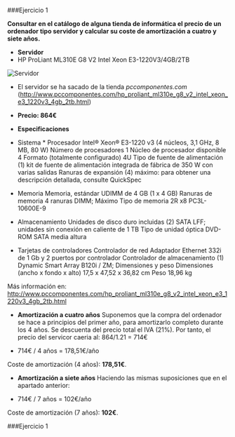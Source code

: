 ###Ejercicio 1

**Consultar en el catálogo de alguna tienda de informática el precio de un ordenador tipo servidor y calcular su coste de amortización a cuatro y siete años.**

* **Servidor**
* HP ProLiant ML310E G8 V2 Intel Xeon E3-1220V3/4GB/2TB


![Servidor](http://fotos.pccomponentes.com/ordenadores_sobremesa/servidores/hp_proliant_ml310e_g8_v2_intel_xeon_e3_1220v3_4gb_2tb.jpg)
* El servidor se ha sacado de la tienda *pccomponentes.com* (http://www.pccomponentes.com/hp_proliant_ml310e_g8_v2_intel_xeon_e3_1220v3_4gb_2tb.html)

* **Precio: 864€**


* **Especificaciones**

* Sistema *
Procesador Intel® Xeon® E3-1220 v3 (4 núcleos, 3,1 GHz, 8 MB, 80 W)
Número de procesadores 1
Núcleo de procesador disponible 4
Formato (totalmente configurado) 4U
Tipo de fuente de alimentación (1) kit de fuente de alimentación integrada de fábrica de 350 W con varias salidas
Ranuras de expansión (4) máximo: para obtener una descripción detallada, consulte QuickSpec
* Memoria
Memoria, estándar UDIMM de 4 GB (1 x 4 GB)
Ranuras de memoria 4 ranuras DIMM; Máximo
Tipo de memoria 2R x8 PC3L-10600E-9
* Almacenamiento
Unidades de disco duro incluidas (2) SATA LFF; unidades sin conexión en caliente de 1 TB
Tipo de unidad óptica DVD-ROM SATA media altura
* Tarjetas de controladores
Controlador de red Adaptador Ethernet 332i de 1 Gb y 2 puertos por controlador
Controlador de almacenamiento (1) Dynamic Smart Array B120i / ZM;
Dimensiones y peso
Dimensiones (ancho x fondo x alto) 17,5 x 47,52 x 36,82 cm
Peso 18,96 kg

Más información en: http://www.pccomponentes.com/hp_proliant_ml310e_g8_v2_intel_xeon_e3_1220v3_4gb_2tb.html


* **Amortización a cuatro años**
Suponemos que la compra del ordenador se hace a principios del primer año, para amortizarlo completo durante los 4 años.
Se descuenta del precio total el IVA (21%). Por tanto, el precio del servicor caeria al: 864/1.21 = 714€

* 714€ / 4 años = 178,51€/año

Coste de amortización (4 años): **178,51€**.




* **Amortización a siete años**
Haciendo las mismas suposiciones que en el apartado anterior:

* 714€ / 7 años = 102€/año

Coste de amortización (7 años): **102€**. 


###Ejercicio 1


